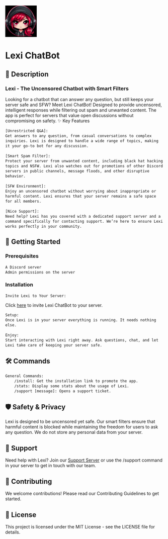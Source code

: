 <p align="left">
  <img src="https://github.com/josemlwdf/media/blob/main/lexi/Lexi_Avatar.jpg" alt="Lexi Logo" width="100" height="100">
</p>

# Lexi ChatBot

## 📝 Description

### Lexi - The Uncensored Chatbot with Smart Filters

Looking for a chatbot that can answer any question, but still keeps your server safe and SFW? Meet Lexi ChatBot! Designed to provide uncensored, intelligent responses while filtering out spam and unwanted content. The app is perfect for servers that value open discussions without compromising on safety.
✨ Key Features

    [Unrestricted Q&A]:
    Get answers to any question, from casual conversations to complex inquiries. Lexi is designed to handle a wide range of topics, making it your go-to bot for any discussion.

    [Smart Spam Filter]:
    Protect your server from unwanted content, including black hat hacking topics and NSFW. Lexi also watches out for promotions of other Discord servers in public channels, message floods, and other disruptive behavior.

    [SFW Environment]:
    Enjoy an uncensored chatbot without worrying about inappropriate or harmful content. Lexi ensures that your server remains a safe space for all members.

    [Nice Support]:
    Need help? Lexi has you covered with a dedicated support server and a command specifically for contacting support. We’re here to ensure Lexi works perfectly in your community.

## 🚀 Getting Started
### Prerequisites

    A Discord server
    Admin permissions on the server

### Installation

    Invite Lexi to Your Server:
  Click [here](https://discord.com/oauth2/authorize?client_id=1260208823310876765&permissions=1374389795844&integration_type=0&scope=bot+applications.commands) to invite Lexi ChatBot to your server.

    Setup:
    Once Lexi is in your server everything is running. It needs nothing else.

    Enjoy:
    Start interacting with Lexi right away. Ask questions, chat, and let Lexi take care of keeping your server safe.

## 🛠️ Commands

    General Commands:
        /install: Get the installation link to promote the app.
        /stats: Display some stats about the usage of Lexi.
        /support [message]: Opens a support ticket.

## 🛡️ Safety & Privacy

Lexi is designed to be uncensored yet safe. Our smart filters ensure that harmful content is blocked while maintaining the freedom for users to ask any question. We do not store any personal data from your server.

## 👥 Support

Need help with Lexi? Join our [Support Server](https://discord.gg/ywU4WbSU6B) or use the /support command in your server to get in touch with our team.

## 🤝 Contributing

We welcome contributions! Please read our Contributing Guidelines to get started.

## 📝 License

This project is licensed under the MIT License - see the LICENSE file for details.
